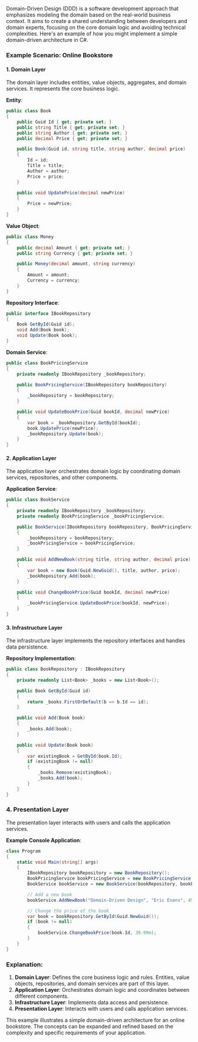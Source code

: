 Domain-Driven Design (DDD) is a software development approach that emphasizes modeling the domain based on the real-world business context. It aims to create a shared understanding between developers and domain experts, focusing on the core domain logic and avoiding technical complexities. Here's an example of how you might implement a simple domain-driven architecture in C#.

### **Example Scenario: Online Bookstore**

#### **1. Domain Layer**
The domain layer includes entities, value objects, aggregates, and domain services. It represents the core business logic.

**Entity**:
```csharp
public class Book
{
    public Guid Id { get; private set; }
    public string Title { get; private set; }
    public string Author { get; private set; }
    public decimal Price { get; private set; }

    public Book(Guid id, string title, string author, decimal price)
    {
        Id = id;
        Title = title;
        Author = author;
        Price = price;
    }

    public void UpdatePrice(decimal newPrice)
    {
        Price = newPrice;
    }
}
```

**Value Object**:
```csharp
public class Money
{
    public decimal Amount { get; private set; }
    public string Currency { get; private set; }

    public Money(decimal amount, string currency)
    {
        Amount = amount;
        Currency = currency;
    }
}
```

**Repository Interface**:
```csharp
public interface IBookRepository
{
    Book GetById(Guid id);
    void Add(Book book);
    void Update(Book book);
}
```

**Domain Service**:
```csharp
public class BookPricingService
{
    private readonly IBookRepository _bookRepository;

    public BookPricingService(IBookRepository bookRepository)
    {
        _bookRepository = bookRepository;
    }

    public void UpdateBookPrice(Guid bookId, decimal newPrice)
    {
        var book = _bookRepository.GetById(bookId);
        book.UpdatePrice(newPrice);
        _bookRepository.Update(book);
    }
}
```

#### **2. Application Layer**
The application layer orchestrates domain logic by coordinating domain services, repositories, and other components.

**Application Service**:
```csharp
public class BookService
{
    private readonly IBookRepository _bookRepository;
    private readonly BookPricingService _bookPricingService;

    public BookService(IBookRepository bookRepository, BookPricingService bookPricingService)
    {
        _bookRepository = bookRepository;
        _bookPricingService = bookPricingService;
    }

    public void AddNewBook(string title, string author, decimal price)
    {
        var book = new Book(Guid.NewGuid(), title, author, price);
        _bookRepository.Add(book);
    }

    public void ChangeBookPrice(Guid bookId, decimal newPrice)
    {
        _bookPricingService.UpdateBookPrice(bookId, newPrice);
    }
}
```

#### **3. Infrastructure Layer**
The infrastructure layer implements the repository interfaces and handles data persistence.

**Repository Implementation**:
```csharp
public class BookRepository : IBookRepository
{
    private readonly List<Book> _books = new List<Book>();

    public Book GetById(Guid id)
    {
        return _books.FirstOrDefault(b => b.Id == id);
    }

    public void Add(Book book)
    {
        _books.Add(book);
    }

    public void Update(Book book)
    {
        var existingBook = GetById(book.Id);
        if (existingBook != null)
        {
            _books.Remove(existingBook);
            _books.Add(book);
        }
    }
}
```

### **4. Presentation Layer**
The presentation layer interacts with users and calls the application services.

**Example Console Application**:
```csharp
class Program
{
    static void Main(string[] args)
    {
        IBookRepository bookRepository = new BookRepository();
        BookPricingService bookPricingService = new BookPricingService(bookRepository);
        BookService bookService = new BookService(bookRepository, bookPricingService);

        // Add a new book
        bookService.AddNewBook("Domain-Driven Design", "Eric Evans", 45.99m);

        // Change the price of the book
        var book = bookRepository.GetById(Guid.NewGuid());
        if (book != null)
        {
            bookService.ChangeBookPrice(book.Id, 39.99m);
        }
    }
}
```

### **Explanation**:

1. **Domain Layer**: Defines the core business logic and rules. Entities, value objects, repositories, and domain services are part of this layer.
2. **Application Layer**: Orchestrates domain logic and coordinates between different components.
3. **Infrastructure Layer**: Implements data access and persistence.
4. **Presentation Layer**: Interacts with users and calls application services.

This example illustrates a simple domain-driven architecture for an online bookstore. 
The concepts can be expanded and refined based on the complexity and specific requirements of your application.
